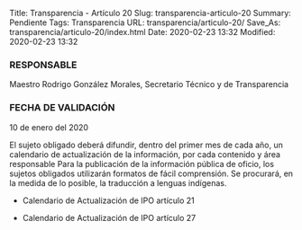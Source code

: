 Title: Transparencia - Artículo 20
Slug: transparencia-articulo-20
Summary: Pendiente
Tags: Transparencia
URL: transparencia/articulo-20/
Save_As: transparencia/articulo-20/index.html
Date: 2020-02-23 13:32
Modified: 2020-02-23 13:32


### RESPONSABLE

Maestro Rodrigo González Morales, Secretario Técnico y de Transparencia

### FECHA DE VALIDACIÓN

10 de enero del 2020

El sujeto obligado deberá difundir, dentro del primer mes de cada año, un calendario de actualización de la información, por cada contenido y área responsable Para la publicación de la información pública de oficio, los sujetos obligados utilizarán formatos de fácil comprensión. Se procurará, en la medida de lo posible, la traducción a lenguas indígenas.

* Calendario de Actualización de IPO artículo 21

* Calendario de Actualización de IPO artículo 27
